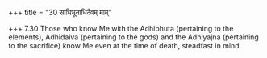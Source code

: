 +++
title = "30 साधिभूताधिदैवम् माम्"

+++
7.30 Those who know Me with the Adhibhuta (pertaining to the elements),
Adhidaiva (pertaining to the gods) and the Adhiyajna (pertaining to the
sacrifice) know Me even at the time of death, steadfast in mind.
